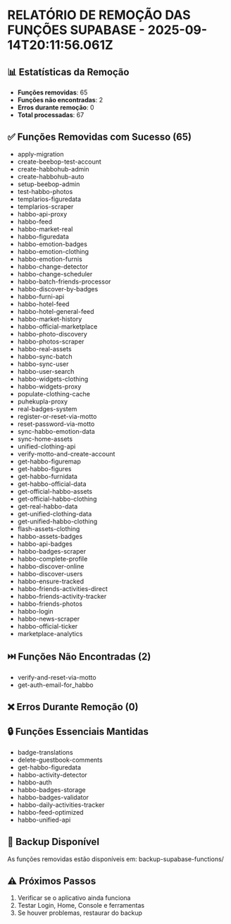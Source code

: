 
# RELATÓRIO DE REMOÇÃO DAS FUNÇÕES SUPABASE - 2025-09-14T20:11:56.061Z

## 📊 Estatísticas da Remoção
- **Funções removidas**: 65
- **Funções não encontradas**: 2
- **Erros durante remoção**: 0
- **Total processadas**: 67

## ✅ Funções Removidas com Sucesso (65)
- apply-migration
- create-beebop-test-account
- create-habbohub-admin
- create-habbohub-auto
- setup-beebop-admin
- test-habbo-photos
- templarios-figuredata
- templarios-scraper
- habbo-api-proxy
- habbo-feed
- habbo-market-real
- habbo-figuredata
- habbo-emotion-badges
- habbo-emotion-clothing
- habbo-emotion-furnis
- habbo-change-detector
- habbo-change-scheduler
- habbo-batch-friends-processor
- habbo-discover-by-badges
- habbo-furni-api
- habbo-hotel-feed
- habbo-hotel-general-feed
- habbo-market-history
- habbo-official-marketplace
- habbo-photo-discovery
- habbo-photos-scraper
- habbo-real-assets
- habbo-sync-batch
- habbo-sync-user
- habbo-user-search
- habbo-widgets-clothing
- habbo-widgets-proxy
- populate-clothing-cache
- puhekupla-proxy
- real-badges-system
- register-or-reset-via-motto
- reset-password-via-motto
- sync-habbo-emotion-data
- sync-home-assets
- unified-clothing-api
- verify-motto-and-create-account
- get-habbo-figuremap
- get-habbo-figures
- get-habbo-furnidata
- get-habbo-official-data
- get-official-habbo-assets
- get-official-habbo-clothing
- get-real-habbo-data
- get-unified-clothing-data
- get-unified-habbo-clothing
- flash-assets-clothing
- habbo-assets-badges
- habbo-api-badges
- habbo-badges-scraper
- habbo-complete-profile
- habbo-discover-online
- habbo-discover-users
- habbo-ensure-tracked
- habbo-friends-activities-direct
- habbo-friends-activity-tracker
- habbo-friends-photos
- habbo-login
- habbo-news-scraper
- habbo-official-ticker
- marketplace-analytics

## ⏭️ Funções Não Encontradas (2)
- verify-and-reset-via-motto
- get-auth-email-for_habbo

## ❌ Erros Durante Remoção (0)


## 🔒 Funções Essenciais Mantidas
- badge-translations
- delete-guestbook-comments
- get-habbo-figuredata
- habbo-activity-detector
- habbo-auth
- habbo-badges-storage
- habbo-badges-validator
- habbo-daily-activities-tracker
- habbo-feed-optimized
- habbo-unified-api

## 📍 Backup Disponível
As funções removidas estão disponíveis em: backup-supabase-functions/

## ⚠️ Próximos Passos
1. Verificar se o aplicativo ainda funciona
2. Testar Login, Home, Console e ferramentas
3. Se houver problemas, restaurar do backup
